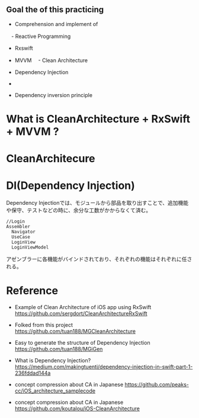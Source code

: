 
## Goal the of this practicing
- Comprehension and implement of

　- Reactive Programming
   - Rxswift
   - MVVM
　- Clean Architecture
   - Dependency Injection
   -


  
  - Dependency inversion principle


# What is CleanArchitecture + RxSwift + MVVM ?



# CleanArchitecure

# DI(Dependency Injection)
Dependency Injectionでは、モジュールから部品を取り出すことで、追加機能や保守、テストなどの時に、余分な工数がかからなくて済む。
```
//Login
Assembler
  Navigator
  UseCase
  LoginView
  LoginViewModel
```
アゼンブラーに各機能がバインドされており、それぞれの機能はそれぞれに任される。


# Reference

- Example of Clean Architecture of iOS app using RxSwift
https://github.com/sergdort/CleanArchitectureRxSwift

- Folked from this project
https://github.com/tuan188/MGCleanArchitecture

- Easy to generate the structure of Dependency Injection
https://github.com/tuan188/MGiGen

- What is Dependency Injection?
https://medium.com/makingtuenti/dependency-injection-in-swift-part-1-236fddad144a

- concept compression about CA in Japanese
https://github.com/peaks-cc/iOS_architecture_samplecode

- concept compression about CA in Japanese
https://github.com/koutalou/iOS-CleanArchitecture

